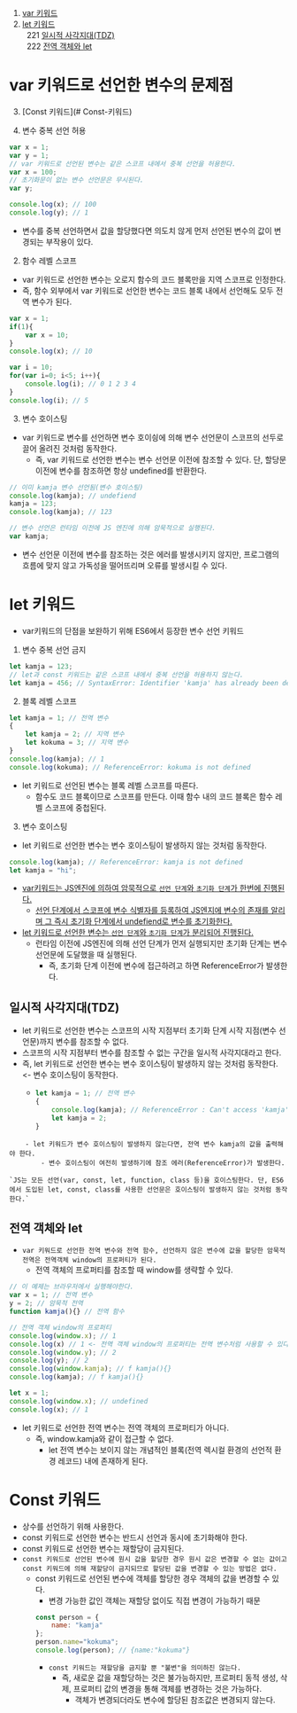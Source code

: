 1. [var 키워드](#var-키워드로-선언한-변수의-문제점)<br>
2. [let 키워드](#let-키워드)<br>
   &nbsp;&nbsp;221 [일시적 사각지대(TDZ)](<#일시적-사각지대(TDZ)>)<br>
   &nbsp;&nbsp;222 [전역 객체와 let](#전역-객체와-let)<br>

# var 키워드로 선언한 변수의 문제점

3. [Const 키워드](# Const-키워드)

1. 변수 중복 선언 허용

```Javascript
var x = 1;
var y = 1;
// var 키워드로 선언된 변수는 같은 스코프 내에서 중복 선언을 허용한다.
var x = 100;
// 초기화문이 없는 변수 선언문은 무시된다.
var y;

console.log(x); // 100
console.log(y); // 1
```

- 변수를 중복 선언하면서 값을 할당했다면 의도치 않게 먼저 선언된 변수의 값이 변경되는 부작용이 있다.

2. 함수 레벨 스코프

- var 키워드로 선언한 변수는 오로지 함수의 코드 블록만을 지역 스코프로 인정한다.
- 즉, 함수 외부에서 var 키워드로 선언한 변수는 코드 블록 내에서 선언해도 모두 전역 변수가 된다.

```Javascript
var x = 1;
if(1){
    var x = 10;
}
console.log(x); // 10

var i = 10;
for(var i=0; i<5; i++){
    console.log(i); // 0 1 2 3 4
}
console.log(i); // 5
```

3. 변수 호이스팅

- var 키워드로 변수를 선언하면 변수 호이싕에 의해 변수 선언문이 스코프의 선두로 끌어 올려진 것처럼 동작한다.
  - 즉, var 키워드로 선언한 변수는 변수 선언문 이전에 참조할 수 있다. 단, 할당문 이전에 변수를 참조하면 항상 undefined를 반환한다.

```Javascript
// 이미 kamja 변수 선언됨(변수 호이스팅)
console.log(kamja); // undefiend
kamja = 123;
console.log(kamja); // 123

// 변수 선언은 런타임 이전에 JS 엔진에 의해 암묵적으로 실행된다.
var kamja;
```

- 변수 선언문 이전에 변수를 참조하는 것은 에러를 발생시키지 않지만, 프로그램의 흐름에 맞지 않고 가독성을 떨어뜨리며 오류를 발생시킬 수 있다.

# let 키워드

- var키워드의 단점을 보완하기 위해 ES6에서 등장한 변수 선언 키워드

1. 변수 중복 선언 금지

```Javascript
let kamja = 123;
// let과 const 키워드는 같은 스코프 내에서 중복 선언을 허용하지 않는다.
let kamja = 456; // SyntaxError: Identifier 'kamja' has already been declared
```

2. 블록 레벨 스코프

```Javascript
let kamja = 1; // 전역 변수
{
    let kamja = 2; // 지역 변수
    let kokuma = 3; // 지역 변수
}
console.log(kamja); // 1
console.log(kokuma); // ReferenceError: kokuma is not defined
```

- let 키워드로 선언된 변수는 블록 레벨 스코프를 따른다.
  - 함수도 코드 블록이므로 스코프를 만든다. 이때 함수 내의 코드 블록은 함수 레벨 스코프에 중첩된다.

3. 변수 호이스팅

- let 키워드로 선언한 변수는 변수 호이스팅이 발생하지 않는 것처럼 동작한다.

```Javascript
console.log(kamja); // ReferenceError: kamja is not defined
let kamja = "hi";
```

- <u>var키워드는 JS엔진에 의하여 암묵적으로 `선언 단계`와 `초기화 단계`가 한번에 진행된다.</u>
  - <u>선언 단계에서 스코프에 변수 식별자를 등록하여 JS엔지에 변수의 존재를 알리며 그 즉시 초기화 단계에서 undefiend로 변수를 초기화한다.</u>
- <u>let 키워드로 선언한 변수는 `선언 단계`와 `초기화 단계`가 분리되어 진행된다.</u>
  - 런타임 이전에 JS엔진에 의해 선언 단계가 먼저 실행되지만 초기화 단계는 변수 선언문에 도달했을 때 실행된다.
    - 즉, 초기화 단계 이전에 변수에 접근하려고 하면 ReferenceError가 발생한다.

## 일시적 사각지대(TDZ)

- let 키워드로 선언한 변수는 스코프의 시작 지점부터 초기화 단계 시작 지점(변수 선언문)까지 변수를 참조할 수 없다.
- 스코프의 시작 지점부터 변수를 참조할 수 없는 구간을 일시적 사각지대라고 한다.
- 즉, let 키워드로 선언한 변수는 변수 호이스팅이 발생하지 않는 것처럼 동작한다. <- 변수 호이스팅이 동작한다.
  - ```Javascript
    let kamja = 1; // 전역 변수
    {
        console.log(kamja); // ReferenceError : Can't access 'kamja' before initialization
        let kamja = 2;
    }
    ```

```
    - let 키워드가 변수 호이스팅이 발생하지 않는다면, 전역 변수 kamja의 값을 출력해야 한다.
        - 변수 호이스팅이 여전히 발생하기에 참조 에러(ReferenceError)가 발생한다.

`JS는 모든 선언(var, const, let, function, class 등)을 호이스팅한다. 단, ES6에서 도입된 let, const, class를 사용한 선언문은 호이스팅이 발생하지 않는 것처럼 동작한다.`
```

## 전역 객체와 let

- `var 키워드로 선언한 전역 변수와 전역 함수, 선언하지 않은 변수에 값을 할당한 암묵적 전역은 전역객체 window의 프로퍼티가 된다.`
  - 전역 객체의 프로퍼티를 참조할 때 window를 생략할 수 있다.

```Javascript
// 이 예제는 브라우저에서 실행해야한다.
var x = 1; // 전역 변수
y = 2; // 암묵적 전역
function kamja(){} // 전역 함수

// 전역 객체 window의 프로퍼티
console.log(window.x); // 1
console.log(x) // 1 <- 전역 객체 window의 프로퍼티는 전역 변수처럼 사용할 수 있다.
console.log(window.y); // 2
console.log(y); // 2
console.log(window.kamja); // f kamja(){}
console.log(kamja); // f kamja(){}

let x = 1;
console.log(window.x); // undefined
console.log(x); // 1
```

- let 키워드로 선언한 전역 변수는 전역 객체의 프로퍼티가 아니다.
  - 즉, window.kamja와 같이 접근할 수 없다.
    - let 전역 변수는 보이지 않는 개념적인 블록(전역 렉시컬 환경의 선언적 환경 레코드) 내에 존재하게 된다.

# Const 키워드

- 상수를 선언하기 위해 사용한다.
- const 키워드로 선언한 변수는 반드시 선언과 동시에 초기화해야 한다.
- const 키워드로 선언한 변수는 재할당이 금지된다.
- `const 키워드로 선언된 변수에 원시 값을 할당한 경우 원시 값은 변경할 수 없는 값이고 const 키워드에 의해 재할당이 금지되므로 할당된 값을 변경할 수 있는 방법은 없다.`
  - const 키워드로 선언된 변수에 객체를 할당한 경우 객체의 값을 변경할 수 있다.
    - 변경 가능한 값인 객체는 재할당 없이도 직접 변경이 가능하기 때문
    ```Javascript
    const person = {
        name: "kamja"
    };
    person.name="kokuma";
    console.log(person); // {name:"kokuma"}
    ```
    - `const 키워드는 재할당을 금지할 뿐 "불변"을 의미하진 않는다.`
      - 즉, 새로운 값을 재할당하는 것은 불가능하지만, 프로퍼티 동적 생성, 삭제, 프로퍼티 값의 변경을 통해 객체를 변경하는 것은 가능하다.
        - 객체가 변경되더라도 변수에 할당된 참조값은 변경되지 않는다.
